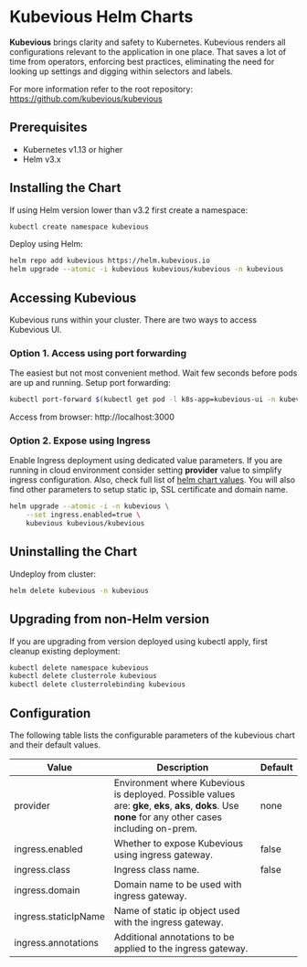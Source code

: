 # Kubevious Helm Charts
**Kubevious** brings clarity and safety to Kubernetes. Kubevious renders all configurations relevant to the application in one place. That saves a lot of time from operators, enforcing best practices, eliminating the need for looking up settings and digging within selectors and labels.

For more information refer to the root repository: https://github.com/kubevious/kubevious

## Prerequisites
- Kubernetes v1.13 or higher
- Helm v3.x

## Installing the Chart
If using Helm version lower than v3.2 first create a namespace:

```sh
kubectl create namespace kubevious
```
Deploy using Helm:

```sh
helm repo add kubevious https://helm.kubevious.io
helm upgrade --atomic -i kubevious kubevious/kubevious -n kubevious 
```

## Accessing Kubevious
Kubevious runs within your cluster. There are two ways to access Kubevious UI. 

### Option 1. Access using port forwarding
The easiest but not most convenient method. Wait few seconds before pods are up and running. Setup port forwarding:

```sh
kubectl port-forward $(kubectl get pod -l k8s-app=kubevious-ui -n kubevious -o jsonpath="{.items[0].metadata.name}") 3000:3000 -n kubevious
```
Access from browser: http://localhost:3000

### Option 2. Expose using Ingress
Enable Ingress deployment using dedicated value parameters. If you are running in cloud environment consider setting **provider** value to simplify ingress configuration. Also, check full list of [helm chart values](#helm-chart-values). You will also find other parameters to setup static ip, SSL certificate and domain name.

```sh
helm upgrade --atomic -i -n kubevious \
    --set ingress.enabled=true \
    kubevious kubevious/kubevious
```

## Uninstalling the Chart
Undeploy from cluster:

```sh
helm delete kubevious -n kubevious
```

## Upgrading from non-Helm version

If you are upgrading from version deployed using kubectl apply, first cleanup existing deployment:

```sh
kubectl delete namespace kubevious
kubectl delete clusterrole kubevious
kubectl delete clusterrolebinding kubevious
```

## Configuration
The following table lists the configurable parameters of the kubevious chart and their default values.

| Value                | Description                                                                                                                                                                  | Default    |
| -------------------- |------------------------------------------------------------------------------------------------------------------------------------------------------------------------------|------------|
| provider             | Environment where Kubevious is deployed. Possible values are: **gke**, **eks**, **aks**, **doks**. Use **none** for any other cases including on-prem.                       | none       | 
| ingress.enabled      | Whether to expose Kubevious using ingress gateway.                                                                                                                           | false      | 
| ingress.class        | Ingress class name.                                                                                                                           | false      | 
| ingress.domain       | Domain name to be used with ingress gateway.                                                                                                                                 |            | 
| ingress.staticIpName | Name of static ip object used with the ingress gateway.                                                                                                                      |            | 
| ingress.annotations  | Additional annotations to be applied to the ingress gateway.                                                                                                                 |            | 
